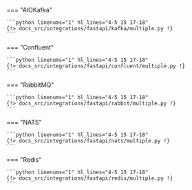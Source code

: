 === "AIOKafka"

    ```python linenums="1" hl_lines="4-5 15 17-18"
    {!> docs_src/integrations/fastapi/kafka/multiple.py !}
    ```

=== "Confluent"

    ```python linenums="1" hl_lines="4-5 15 17-18"
    {!> docs_src/integrations/fastapi/confluent/multiple.py !}
    ```

=== "RabbitMQ"

    ```python linenums="1" hl_lines="4-5 15 17-18"
    {!> docs_src/integrations/fastapi/rabbit/multiple.py !}
    ```

=== "NATS"

    ```python linenums="1" hl_lines="4-5 15 17-18"
    {!> docs_src/integrations/fastapi/nats/multiple.py !}
    ```

=== "Redis"

    ```python linenums="1" hl_lines="4-5 15 17-18"
    {!> docs_src/integrations/fastapi/redis/multiple.py !}
    ```
